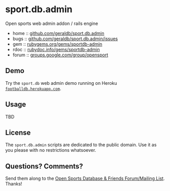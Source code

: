 # sport.db.admin

Open sports web admin addon / rails engine

* home  :: [github.com/geraldb/sport.db.admin](https://github.com/geraldb/sport.db.admin)
* bugs  :: [github.com/geraldb/sport.db.admin/issues](https://github.com/geraldb/sport.db.admin/issues)
* gem   :: [rubygems.org/gems/sportdb-admin](https://rubygems.org/gems/sportdb-admin)
* rdoc  :: [rubydoc.info/gems/sportdb-admin](http://rubydoc.info/gems/sportdb-admin)
* forum :: [groups.google.com/group/opensport](https://groups.google.com/group/opensport)

## Demo

Try the `sport.db` web admin demo running
on Heroku [`footballdb.herokuapp.com`](http://footballdb.herokuapp.com).

## Usage

TBD


## License

The `sport.db.admin` scripts are dedicated to the public domain.
Use it as you please with no restrictions whatsoever.

## Questions? Comments?

Send them along to the [Open Sports Database & Friends Forum/Mailing List](http://groups.google.com/group/opensport).
Thanks!
